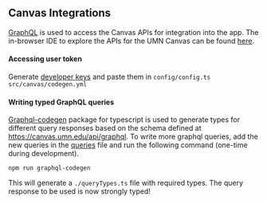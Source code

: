 ## Canvas Integrations
[GraphQL](https://graphql.org/) is used to access the Canvas APIs for integration into the app. The in-browser IDE to explore the APIs for the UMN Canvas can be found [here](https://canvas.umn.edu/graphiql).

#### Accessing user token
Generate [developer keys](https://community.canvaslms.com/t5/Admin-Guide/How-do-I-obtain-an-API-access-token-in-the-Canvas-Data-Portal/ta-p/157) and paste them in
`config/config.ts`
`src/canvas/codegen.yml`

#### Writing typed GraphQL queries
[Graphql-codegen](https://www.the-guild.dev/graphql/codegen) package for typescript is used to generate types for different query responses based on the schema defined at https://canvas.umn.edu/api/graphql.
To write more graphql queries, add the new queries in the [queries](./queries.ts) file and run the following command (one-time during development).
```
npm run graphql-codegen
```
This will generate a `./queryTypes.ts` file with required types. The query response to be used is now strongly typed! 